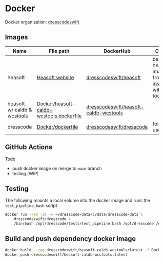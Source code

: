 # Docker

Docker organization: [dresscodeswift](https://hub.docker.com/repository/docker/dresscodeswift)

## Images

| Name | File path | DockerHub | Comment |
|------------|-----------|-----------|---------|
|heasoft|[Heasoft website](https://heasarc.gsfc.nasa.gov/lheasoft/docker.html)|[dresscodeswift/heasoft](https://hub.docker.com/repository/docker/dresscodeswift/heasoft)|base heasoft image built from their [instructions](https://heasarc.gsfc.nasa.gov/lheasoft/docker.html), with SWIFT tools|
|heasoft w/ caldb & wcstools|[Docker/heasoft-caldb-wcstools.dockerfile](/Docker/heasoft-caldb-wcstools.dockerfile)|[dresscodeswift/heasoft-caldb-wcstools](https://hub.docker.com/repository/docker/dresscodeswift/heasoft-caldb-wcstools)|         |
|dresscode|[Docker/dockerfile](/Docker/dockerfile)|[dresscodeswift/dresscode](https://hub.docker.com/repository/docker/dresscodeswift/dresscode)|for end users|

## GitHub Actions

Todo

- push docker image on merge to `main` branch
- testing (WIP)

## Testing

The following mounts a local volume into the docker image and runs the `test_pipeline.bash` script

```sh
docker run --rm -it -v ~/dresscode-data/:/data/dresscode-data \
    dresscodeswift/dresscode \
    /bin/bash /opt/dresscode/tests/test_pipeline.bash /opt/dresscode /data/dresscode-data
```

## Build and push dependency docker image

```sh
docker build --tag dresscodeswift/heasoft-caldb-wcstools:latest -f Docker/heasoft-caldb-wcstools.dockerfile .
docker push dresscodeswift/heasoft-caldb-wcstools:latest
```
